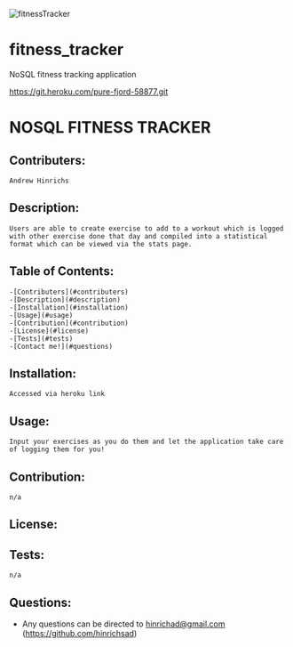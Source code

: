 ![fitnessTracker](https://user-images.githubusercontent.com/70656215/111915996-551dd500-8a4f-11eb-8dd6-fb1caeed0459.PNG)
# fitness_tracker
NoSQL fitness tracking application

https://git.heroku.com/pure-fjord-58877.git


# NOSQL FITNESS TRACKER
    
## Contributers: 
    Andrew Hinrichs    

## Description:
    Users are able to create exercise to add to a workout which is logged with other exercise done that day and compiled into a statistical format which can be viewed via the stats page.

## Table of Contents:
    -[Contributers](#contributers)
    -[Description](#description)
    -[Installation](#installation)
    -[Usage](#usage)
    -[Contribution](#contribution)
    -[License](#license)
    -[Tests](#tests)
    -[Contact me!](#questions)

## Installation:
    Accessed via heroku link

## Usage: 
    Input your exercises as you do them and let the application take care of logging them for you!

## Contribution: 
    n/a

## License: 
    

## Tests: 
    n/a

## Questions: 
* Any questions can be directed to 
    hinrichad@gmail.com
    (https://github.com/hinrichsad)

